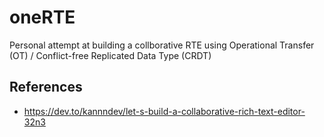 # oneRTE

Personal attempt at building a collborative RTE using Operational Transfer (OT) / Conflict-free Replicated Data Type (CRDT)

## References

- https://dev.to/kannndev/let-s-build-a-collaborative-rich-text-editor-32n3